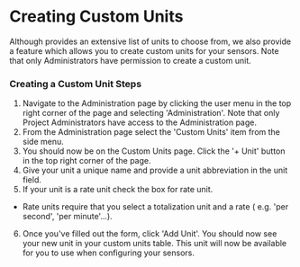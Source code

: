 # Creating Custom Units

Although <span class="app-name"></span> provides an extensive list of units to choose from, we also provide a feature which allows you to create custom units for your sensors. Note that only Administrators have permission to create a custom unit.

### Creating a Custom Unit Steps

1. Navigate to the Administration page by clicking the user menu in the top right corner of the page and selecting 'Administration'. Note that only Project Administrators have access to the Administration page.
2. From the Administration page select the 'Custom Units' item from the side menu.
3. You should now be on the Custom Units page. Click the '+ Unit' button in the top right corner of the page.
4. Give your unit a unique name and provide a unit abbreviation in the unit field.
5. If your unit is a rate unit check the box for rate unit.
  - Rate units require that you select a totalization unit and a rate ( e.g. 'per second', 'per minute'...).
6. Once you've filled out the form, click 'Add Unit'. You should now see your new unit in your custom units table. This unit will now be available for you to use when configuring your sensors.